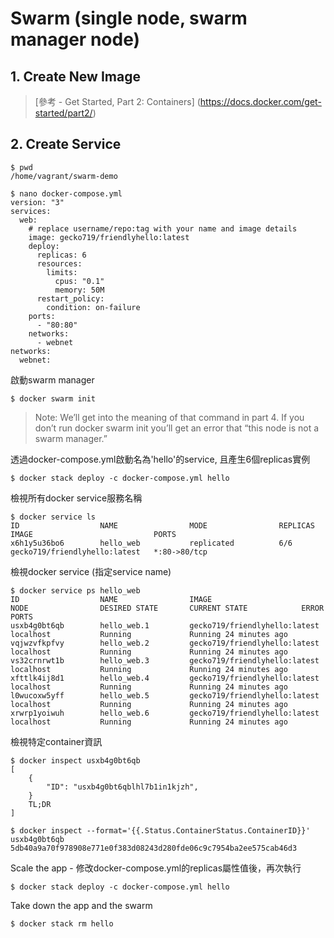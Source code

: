 # Swarm  (single node, swarm manager node)

## 1. Create New Image

> [參考 - Get Started, Part 2: Containers] (https://docs.docker.com/get-started/part2/)

## 2. Create Service

~~~
$ pwd
/home/vagrant/swarm-demo
~~~

~~~
$ nano docker-compose.yml
version: "3"
services:
  web:
    # replace username/repo:tag with your name and image details
    image: gecko719/friendlyhello:latest
    deploy:
      replicas: 6
      resources:
        limits:
          cpus: "0.1"
          memory: 50M
      restart_policy:
        condition: on-failure
    ports:
      - "80:80"
    networks:
      - webnet
networks:
  webnet:
~~~

啟動swarm manager

~~~
$ docker swarm init
~~~

> Note: We’ll get into the meaning of that command in part 4. If you don’t run docker swarm init you’ll get an error that “this node is not a swarm manager.”

透過docker-compose.yml啟動名為'hello'的service, 且產生6個replicas實例

~~~
$ docker stack deploy -c docker-compose.yml hello
~~~

檢視所有docker service服務名稱

~~~
$ docker service ls
ID                  NAME                MODE                REPLICAS            IMAGE                           PORTS
x6h1y5u36bo6        hello_web           replicated          6/6                 gecko719/friendlyhello:latest   *:80->80/tcp
~~~

檢視docker service (指定service name)

~~~
$ docker service ps hello_web
ID                  NAME                IMAGE                           NODE                DESIRED STATE       CURRENT STATE            ERROR               PORTS
usxb4g0bt6qb        hello_web.1         gecko719/friendlyhello:latest   localhost           Running             Running 24 minutes ago                       
vqjwzvfkpfvy        hello_web.2         gecko719/friendlyhello:latest   localhost           Running             Running 24 minutes ago                       
vs32crnrwt1b        hello_web.3         gecko719/friendlyhello:latest   localhost           Running             Running 24 minutes ago                       
xfttlk4ij8d1        hello_web.4         gecko719/friendlyhello:latest   localhost           Running             Running 24 minutes ago                       
l0wucoxw5yff        hello_web.5         gecko719/friendlyhello:latest   localhost           Running             Running 24 minutes ago                       
xrwrp1yoiwuh        hello_web.6         gecko719/friendlyhello:latest   localhost           Running             Running 24 minutes ago                       

~~~

檢視特定container資訊

~~~
$ docker inspect usxb4g0bt6qb
[
    {
        "ID": "usxb4g0bt6qblhl7b1in1kjzh",
    }
    TL;DR
]    
~~~

~~~
$ docker inspect --format='{{.Status.ContainerStatus.ContainerID}}' usxb4g0bt6qb
5db40a9a70f978908e771e0f383d08243d280fde06c9c7954ba2ee575cab46d3
~~~


Scale the app - 修改docker-compose.yml的replicas屬性值後，再次執行

~~~
$ docker stack deploy -c docker-compose.yml hello
~~~

Take down the app and the swarm

~~~
$ docker stack rm hello
~~~


